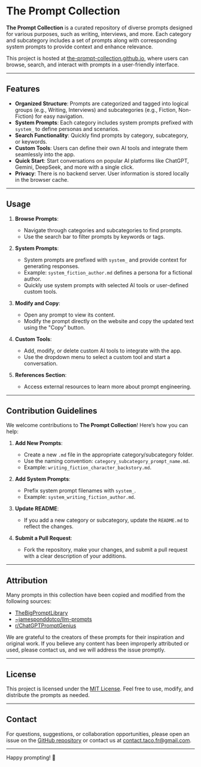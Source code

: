# The Prompt Collection

**The Prompt Collection** is a curated repository of diverse prompts designed for various purposes, such as writing, interviews, and more. Each category and subcategory includes a set of prompts along with corresponding system prompts to provide context and enhance relevance.

This project is hosted at [the-prompt-collection.github.io](https://the-prompt-collection.github.io), where users can browse, search, and interact with prompts in a user-friendly interface.

---

## Features
- **Organized Structure**: Prompts are categorized and tagged into logical groups (e.g., Writing, Interviews) and subcategories (e.g., Fiction, Non-Fiction) for easy navigation.
- **System Prompts**: Each category includes system prompts prefixed with `system_` to define personas and scenarios.
- **Search Functionality**: Quickly find prompts by category, subcategory, or keywords.
- **Custom Tools**: Users can define their own AI tools and integrate them seamlessly into the app.
- **Quick Start**: Start conversations on popular AI platforms like ChatGPT, Gemini, DeepSeek, and more with a single click.
- **Privacy**: There is no backend server. User information is stored locally in the browser cache.

---

## Usage
1. **Browse Prompts**:
   - Navigate through categories and subcategories to find prompts.
   - Use the search bar to filter prompts by keywords or tags.

2. **System Prompts**:
   - System prompts are prefixed with `system_` and provide context for generating responses.
   - Example: `system_fiction_author.md` defines a persona for a fictional author.
   - Quickly use system prompts with selected AI tools or user-defined custom tools.

3. **Modify and Copy**:
   - Open any prompt to view its content.
   - Modify the prompt directly on the website and copy the updated text using the "Copy" button.

4. **Custom Tools**:
   - Add, modify, or delete custom AI tools to integrate with the app.
   - Use the dropdown menu to select a custom tool and start a conversation.

5. **References Section**:
   - Access external resources to learn more about prompt engineering.

---

## Contribution Guidelines
We welcome contributions to **The Prompt Collection**! Here’s how you can help:

1. **Add New Prompts**:
   - Create a new `.md` file in the appropriate category/subcategory folder.
   - Use the naming convention: `category_subcategory_prompt_name.md`.
   - Example: `writing_fiction_character_backstory.md`.

2. **Add System Prompts**:
   - Prefix system prompt filenames with `system_`.
   - Example: `system_writing_fiction_author.md`.

3. **Update README**:
   - If you add a new category or subcategory, update the `README.md` to reflect the changes.

4. **Submit a Pull Request**:
   - Fork the repository, make your changes, and submit a pull request with a clear description of your additions.

---

## Attribution
Many prompts in this collection have been copied and modified from the following sources:
- [TheBigPromptLibrary](https://github.com/0xeb/TheBigPromptLibrary)
- [~jamesponddotco/llm-prompts](https://sr.ht/~jamesponddotco/llm-prompts/)
- [r/ChatGPTPromptGenius](https://www.reddit.com/r/ChatGPTPromptGenius/)

We are grateful to the creators of these prompts for their inspiration and original work. If you believe any content has been improperly attributed or used, please contact us, and we will address the issue promptly.

---

## License
This project is licensed under the [MIT License](LICENSE). Feel free to use, modify, and distribute the prompts as needed.

---

## Contact
For questions, suggestions, or collaboration opportunities, please open an issue on the [GitHub repository](https://github.com/the-prompt-collection/prompt-collection) or contact us at [contact.taco.fr@gmail.com](mailto:contact.taco.fr@gmail.com).

---

Happy prompting! 🚀